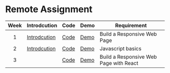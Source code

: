 
# Remote Assignment 


| Week | Introdcution | Code | Demo | Requirement |
| :---: | --- | --- | --- | --- |
| 1 | [Introdcution](https://skyying.github.io/remote-assignments/Week-1/) | [Code](https://github.com/skyying/remote-assignments/tree/master/Week-1/) | [Demo](https://skyying.github.io/remote-assignments/Week-1/dist/index.html) | Build a Responsive Web Page |
| 2 | [Introdcution](https://skyying.github.io/remote-assignments/Week-2/) | [Code](https://github.com/skyying/remote-assignments/tree/master/Week-2/) | [Demo](https://skyying.github.io/remote-assignments/Week-1/dist/index.html) | Javascript basics |
| 3 |  | [Code](https://github.com/skyying/remote-assignments/tree/master/Week-3/) | [Demo](https://skyying.github.io/remote-assignments/Week-3/dist/index.html) | Build a Responsive Web Page with React |








